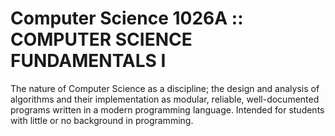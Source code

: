 # Computer Science 1026A :: COMPUTER SCIENCE FUNDAMENTALS I
The nature of Computer Science as a discipline; the design and analysis of algorithms and their implementation as modular, reliable, well-documented programs written in a modern programming language. Intended for students with little or no background in programming.
